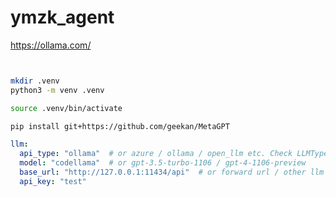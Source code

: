 # ymzk_agent


https://ollama.com/ 

```bash


mkdir .venv
python3 -m venv .venv

source .venv/bin/activate

pip install git+https://github.com/geekan/MetaGPT

```




```yaml
llm:
  api_type: "ollama"  # or azure / ollama / open_llm etc. Check LLMType for more options
  model: "codellama"  # or gpt-3.5-turbo-1106 / gpt-4-1106-preview
  base_url: "http://127.0.0.1:11434/api"  # or forward url / other llm url
  api_key: "test"

```



